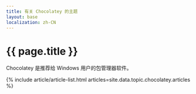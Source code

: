 ```yaml
---
title: 有关 Chocolatey 的主题
layout: base
localization: zh-CN
---
```


# {{ page.title }}

Chocolatey 是推荐给 Windows 用户的包管理器软件。

{% include article/article-list.html 
  articles=site.data.topic.chocolatey.articles
%}
